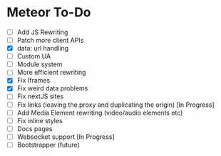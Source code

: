 # Meteor To-Do

- [ ] Add JS Rewriting
- [ ] Patch more client APIs
- [x] data: url handling
- [ ] Custom UA
- [ ] Module system
- [ ] More efficient rewriting
- [x] Fix Iframes
- [x] Fix weird data problems
- [ ] Fix nextJS sites
- [ ] Fix links (leaving the proxy and duplicating the origin) [In Progress]
- [ ] Add Media Element rewriting (video/audio elements etc)
- [ ] Fix inline styles
- [ ] Docs pages
- [ ] Websocket support [In Progress]
- [ ] Bootstrapper (future)
